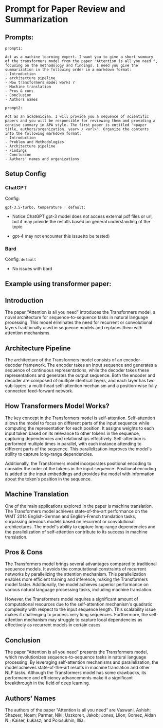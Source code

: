 # Prompt for Paper Review and Summarization    

## Prompts: 

`prompt1: `

```
Act as a machine learning expert. I want you to give a short summary of the transformers model from the paper "Attention is all you need ", focusing on the methodology and findings. I need you give the summarization in the following order in a markdown format: 
- Introduction
- architecture pipeline
- How transformers model works ? 
- Machine translation
- Pros & cons
- Conclusion
- Authors names
```

`prompt2:`

```
Act as an academician. I will provide you a sequence of scientific papers and you will be responsible for reviewing them and providing a concise summary in APA style. The first paper is entitled "<paper title, authors/organization, year> / <url>". Organize the contents into the following markdown format: 
- Introduction
- Problem and Methodologies
- Architecture pipeline
- Findings 
- Conclusion
- Authors' names and organizations
```

## Setup Config

### ChatGPT

Config:

`gpt-3.5-turbo, temperature : default:`

- Notice ChatGPT gpt-3 model does not access external pdf files or url, but it may provide the results based on general understanding of the topic

- gpt-4 may not encounter this issue(to be tested)
 
### Bard

Config: `default`

- No issues with bard


## Example using transformer paper:


## Introduction
The paper "Attention is all you need" introduces the Transformers model, a novel architecture for sequence-to-sequence tasks in natural language processing. This model eliminates the need for recurrent or convolutional layers traditionally used in sequence models and replaces them with attention mechanisms.

## Architecture Pipeline
The architecture of the Transformers model consists of an encoder-decoder framework. The encoder takes an input sequence and generates a sequence of continuous representations, while the decoder takes these representations and generates the output sequence. Both the encoder and decoder are composed of multiple identical layers, and each layer has two sub-layers: a multi-head self-attention mechanism and a position-wise fully connected feed-forward network.

## How Transformers Model Works?
The key concept in the Transformers model is self-attention. Self-attention allows the model to focus on different parts of the input sequence while computing the representation for each position. It assigns weights to each input token based on its relevance to other tokens in the sequence, capturing dependencies and relationships effectively. Self-attention is performed multiple times in parallel, with each instance attending to different parts of the sequence. This parallelization improves the model's ability to capture long-range dependencies.

Additionally, the Transformers model incorporates positional encoding to consider the order of the tokens in the input sequence. Positional encoding is added to the input embeddings and provides the model with information about the token's position in the sequence.

## Machine Translation
One of the main applications explored in the paper is machine translation. The Transformers model achieves state-of-the-art performance on the WMT 2014 English-German and English-French translation tasks, surpassing previous models based on recurrent or convolutional architectures. The model's ability to capture long-range dependencies and the parallelization of self-attention contribute to its success in machine translation.

## Pros & Cons
The Transformers model brings several advantages compared to traditional sequence models. It avoids the computational constraints of recurrent networks by parallelizing the attention mechanism. This parallelization enables more efficient training and inference, making the Transformers model faster. Additionally, the model achieves superior performance on various natural language processing tasks, including machine translation.

However, the Transformers model requires a significant amount of computational resources due to the self-attention mechanism's quadratic complexity with respect to the input sequence length. This scalability issue makes it challenging to process very long sequences. Furthermore, the self-attention mechanism may struggle to capture local dependencies as effectively as recurrent models in certain cases.

## Conclusion
The paper "Attention is all you need" presents the Transformers model, which revolutionizes sequence-to-sequence tasks in natural language processing. By leveraging self-attention mechanisms and parallelization, the model achieves state-of-the-art results in machine translation and other NLP tasks. Although the Transformers model has some drawbacks, its performance and efficiency advancements make it a significant breakthrough in the field of deep learning.

## Authors' Names
The authors of the paper "Attention is all you need" are Vaswani, Ashish; Shazeer, Noam; Parmar, Niki; Uszkoreit, Jakob; Jones, Llion; Gomez, Aidan N.; Kaiser, Łukasz; and Polosukhin, Illia.

